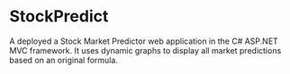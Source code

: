 # StockPredict
A deployed a Stock Market Predictor web application in the C# ASP.NET MVC framework. It uses dynamic graphs to display all market predictions based on an original formula.
